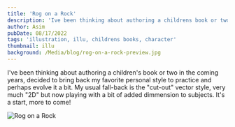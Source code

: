 ```yaml
---
title: 'Rog on a Rock'
description: 'Ive been thinking about authoring a childrens book or two in the coming years, decided to bring back my favorite personal style to practice and perhaps evolve it a bit. My usual fall-back is the "cut-out" vector style, very much "2D" but now playing with a bit of added dimmension to subjects. Its a start, more to come!'
author: Asim
pubDate: 08/17/2022
tags: 'illustration, illu, childrens books, character'
thumbnail: illu
background: /Media/blog/rog-on-a-rock-preview.jpg
---
```


I've been thinking about authoring a children's book or two in the coming years, decided to bring back my favorite personal style to practice and perhaps evolve it a bit. My usual fall-back is the "cut-out" vector style, very much "2D" but now playing with a bit of added dimmension to subjects. It's a start, more to come!  

![Rog on a Rock](/Media/blog/rog-on-a-rock-full.jpg "Rog on a Rock")